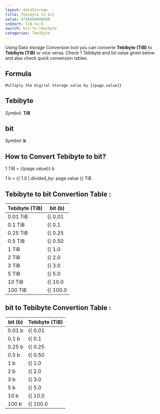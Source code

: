 ```yaml
---
layout: dataStorage
title: Tebibyte to bit
value: 8796000000000
inShort: TiB-to-b
switch: bit-to-Tebibyte
categories: Tebibyte
---
```


Using Data storage Conversion tool you can converte **Tebibyte (TiB)** to **Tebibyte (TiB)** or vice versa. Check 1 Tebibyte and bit value given below and also check quick conversion tables.

## Formula
`Multiply the Digital Storage value by {{page.value}}`

## Tebibyte
*Symbol:* **TiB**

## bit
*Symbol:* **b**

## How to Convert Tebibyte to bit?

1 TiB = {{page.value}} b

1 b = {{ 1.0 | divided_by: page.value }} TiB


## Tebibyte to bit Convertion Table :

| Tebibyte (TiB) | bit (b) |
| ---- | ---- |
| 0.01 TiB | {{ 0.01 | times: page.value }} b |
| 0.1 TiB | {{ 0.1 | times: page.value }} b |
| 0.25 TiB | {{ 0.25 | times: page.value }} b |
| 0.5 TiB | {{ 0.50 | times: page.value }} b |
| 1 TiB | {{ 1.0 | times: page.value }} b |
| 2 TiB | {{ 2.0 | times: page.value }} b |
| 3 TiB | {{ 3.0 | times: page.value }} b |
| 5 TiB | {{ 5.0 | times: page.value }} b |
| 10 TiB | {{ 10.0 | times: page.value }} b |
| 100 TiB | {{ 100.0 | times: page.value }} b |

## bit to Tebibyte Convertion Table :

| bit (b) | Tebibyte (TiB) |
| ---- | ---- |
| 0.01 b | {{ 0.01 | divided_by: page.value }} TiB |
| 0.1 b | {{ 0.1 | divided_by: page.value }} TiB |
| 0.25 b | {{ 0.25 | divided_by: page.value }} TiB |
| 0.5 b | {{ 0.50 | divided_by: page.value }} TiB |
| 1 b | {{ 1.0 | divided_by: page.value }} TiB |
| 2 b | {{ 2.0 | divided_by: page.value }} TiB |
| 3 b | {{ 3.0 | divided_by: page.value }} TiB |
| 5 b | {{ 5.0 | divided_by: page.value }} TiB |
| 10 b | {{ 10.0 | divided_by: page.value }} TiB |
| 100 b | {{ 100.0 | divided_by: page.value }} TiB |


<script>
document.getElementById('selectInput')[17].selected = true
document.getElementById('selectOutput')[0].selected = true
</script>
